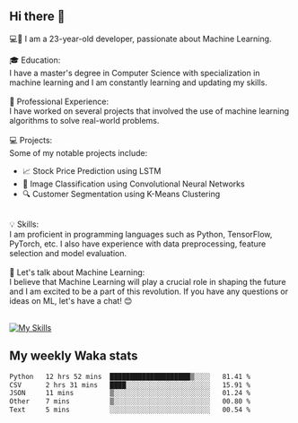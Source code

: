## Hi there 👋

💻🤖 I am a 23-year-old developer, passionate about Machine Learning.</br>

🎓 Education:</br>
I have a master's degree in Computer Science with specialization in machine learning and I am constantly learning and updating my skills.
</br></br>
💼 Professional Experience:</br>
I have worked on several projects that involved the use of machine learning algorithms to solve real-world problems.
</br></br>
💻 Projects:</br>
Some of my notable projects include:
</br>
- 📈 Stock Price Prediction using LSTM</br>
- 🤖 Image Classification using Convolutional Neural Networks</br>
- 🔍 Customer Segmentation using K-Means Clustering</br>
</br>
💡 Skills:</br>
I am proficient in programming languages such as Python, TensorFlow, PyTorch, etc. I also have experience with data preprocessing, feature selection and model evaluation.
</br></br>
💬 Let's talk about Machine Learning:</br>
I believe that Machine Learning will play a crucial role in shaping the future and I am excited to be a part of this revolution. If you have any questions or ideas on ML, let's have a chat! 😊
</br></br>

[![My Skills](https://skillicons.dev/icons?i=html,css,docker,express,figma,firebase,graphql,nodejs,react,ts,vue,py,pytorch)](https://skillicons.dev)

## My weekly Waka stats

<!--START_SECTION:waka-->

```txt
Python   12 hrs 52 mins  ████████████████████▒░░░░   81.41 %
CSV      2 hrs 31 mins   ████░░░░░░░░░░░░░░░░░░░░░   15.91 %
JSON     11 mins         ▒░░░░░░░░░░░░░░░░░░░░░░░░   01.24 %
Other    7 mins          ▒░░░░░░░░░░░░░░░░░░░░░░░░   00.80 %
Text     5 mins          ░░░░░░░░░░░░░░░░░░░░░░░░░   00.54 %
```

<!--END_SECTION:waka-->
